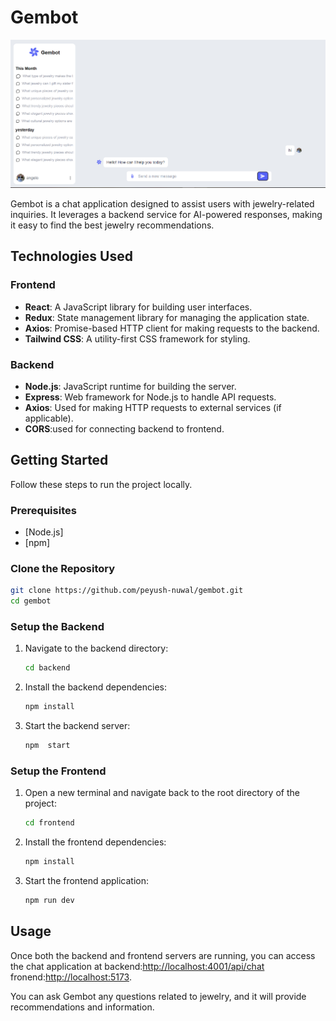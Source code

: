 # Gembot
![Gembot Screenshot](ss/ss.png)



Gembot is a chat application designed to assist users with jewelry-related inquiries. It leverages a backend service for AI-powered responses, making it easy to find the best jewelry recommendations.

## Technologies Used

### Frontend
- **React**: A JavaScript library for building user interfaces.
- **Redux**: State management library for managing the application state.
- **Axios**: Promise-based HTTP client for making requests to the backend.
- **Tailwind CSS**: A utility-first CSS framework for styling.

### Backend
- **Node.js**: JavaScript runtime for building the server.
- **Express**: Web framework for Node.js to handle API requests.
- **Axios**: Used for making HTTP requests to external services (if applicable).
- **CORS**:used for connecting backend to frontend.

## Getting Started

Follow these steps to run the project locally.

### Prerequisites

- [Node.js]
- [npm]


### Clone the Repository

```bash
git clone https://github.com/peyush-nuwal/gembot.git
cd gembot
```

### Setup the Backend

1. Navigate to the backend directory:

    ```bash
    cd backend
    ```

2. Install the backend dependencies:

    ```bash
    npm install
    ```

3. Start the backend server:

    ```bash
    npm  start
    ```

### Setup the Frontend

1. Open a new terminal and navigate back to the root directory of the project:

    ```bash
    cd frontend
    ```

2. Install the frontend dependencies:

    ```bash
    npm install
    ```

3. Start the frontend application:

    ```bash
    npm run dev
    ```

## Usage

Once both the backend and frontend servers are running, you can access the chat application at 
backend:[http://localhost:4001/api/chat]((http://localhost:4001/api/chat))   fronend:[http://localhost:5173](http://localhost:5173). 

You can ask Gembot any questions related to jewelry, and it will provide recommendations and information.

